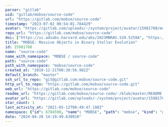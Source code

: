 ```yaml
---
parser: "gitlab"
uid: "gitlab/mobse/source-code"
url: "https://gitlab.com/mobse/source-code"
timestamp: "2023-07-02 00:54:01.784429"
avatar: "https://gitlab.com/uploads/-/system/project/avatar/15981708/mobse_code_copia.png"
repo_url: "https://gitlab.com/mobse/source-code"
doi: ["https://ui.adsabs.harvard.edu/abs/2023MNRAS.520.5259A", "https://ui.adsabs.harvard.edu/abs/2018MNRAS.474.2959G", "https://ui.adsabs.harvard.edu/abs/2023ascl.soft06010G/abstract"]
title: "MOBSE: Massive Objects in Binary Stellar Evolution"
id: 15981708
name: "source-code"
name_with_namespace: "MOBSE / source-code"
path: "source-code"
path_with_namespace: "mobse/source-code"
created_at: "2019-12-21T00:30:56.982Z"
default_branch: "master"
ssh_url_to_repo: "git@gitlab.com:mobse/source-code.git"
http_url_to_repo: "https://gitlab.com/mobse/source-code.git"
web_url: "https://gitlab.com/mobse/source-code"
readme_url: "https://gitlab.com/mobse/source-code/-/blob/master/README.md"
avatar_url: "https://gitlab.com/uploads/-/system/project/avatar/15981708/mobse_code_copia.png"
star_count: 1
last_activity_at: "2021-05-12T08:49:47.188Z"
namespace: {"id": 6784590, "name": "MOBSE", "path": "mobse", "kind": "group", "full_path": "mobse", "parent_id": null, "avatar_url": "/uploads/-/system/group/avatar/6784590/logo_mobse.png", "web_url": "https://gitlab.com/groups/mobse"}
date: "2024-04-20 14:19:49.630910"
---
```

